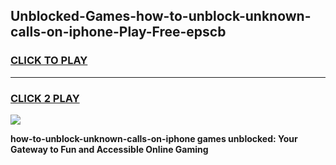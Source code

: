 
## Unblocked-Games-how-to-unblock-unknown-calls-on-iphone-Play-Free-epscb
<h3>
<a href="https://premium76.site?title=how-to-unblock-unknown-calls-on-iphone&ref=19M">CLICK TO PLAY</a></h3>
<hr>

<h3>
<a href="https://premium76.site?title=how-to-unblock-unknown-calls-on-iphone&ref=19M">CLICK 2 PLAY</a>
  
</h3>

<a href="https://premium76.site?title=how-to-unblock-unknown-calls-on-iphone&ref=19M"><img src="https://clearcache.store/games.png"></a>


**how-to-unblock-unknown-calls-on-iphone games unblocked: Your Gateway to Fun and Accessible Online Gaming**
